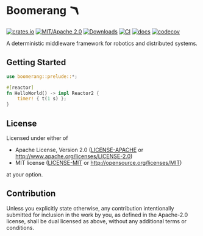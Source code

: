 # Boomerang 🪃

[![crates.io](https://img.shields.io/crates/v/boomerang.svg)](https://crates.io/crates/boomerang)
[![MIT/Apache 2.0](https://img.shields.io/badge/license-MIT%2FApache-blue.svg)](./LICENSE)
[![Downloads](https://img.shields.io/crates/d/boomerang.svg)](https://crates.io/crates/boomerang)
[![CI](https://github.com/jondo2010/boomerang/actions/workflows/ci.yml/badge.svg?branch=main)](https://github.com/jondo2010/boomerang/actions/workflows/ci.yml)
[![docs](https://docs.rs/boomerang/badge.svg)](https://docs.rs/boomerang)
[![codecov](https://codecov.io/github/jondo2010/boomerang/graph/badge.svg?token=PYXF8VSNY9)](https://codecov.io/github/jondo2010/boomerang)

A deterministic middleware framework for robotics and distributed systems.

## Getting Started

```rust
use boomerang::prelude::*;

#[reactor]
fn HelloWorld() -> impl Reactor2 {
    timer! { t(1 s) };
}
```

## License

Licensed under either of

 * Apache License, Version 2.0
   ([LICENSE-APACHE](LICENSE-APACHE) or http://www.apache.org/licenses/LICENSE-2.0)
 * MIT license
   ([LICENSE-MIT](LICENSE-MIT) or http://opensource.org/licenses/MIT)

at your option.

## Contribution

Unless you explicitly state otherwise, any contribution intentionally submitted
for inclusion in the work by you, as defined in the Apache-2.0 license, shall be
dual licensed as above, without any additional terms or conditions.
